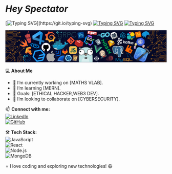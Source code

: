 <h1><em>Hey Spectator</em><img src="https://slackmojis.com/emojis/8809-wave_hello/download" alt="" width=35 /></h1>

<!--
**ISHAN9876/ISHAN9876** is a ✨ _special_ ✨ repository because its `README.md` (this file) appears on your GitHub profile.

Here are some ideas to get you started:

- 🔭 I’m currently working on ...
- 🌱 I’m currently learning ...
- 👯 I’m looking to collaborate on ...
- 🤔 I’m looking for help with ...
- 💬 Ask me about ...
- 📫 How to reach me: ...
- 😄 Pronouns: ...
- ⚡ Fun fact: ...
-->
[![Typing SVG](https://readme-typing-svg.demolab.com/?lines=Welcome+To+My+Profile;)](https://git.io/typing-svg)
[![Typing SVG](https://readme-typing-svg.herokuapp.com?font=Caveat&weight=1000&size=50&pause=1000&color=F72402&multiline=true&width=1080&height=200&lines=Full+stack+developer)](https://git.io/typing-svg)
[![Typing SVG](https://readme-typing-svg.herokuapp.com?font=Caveat&weight=1000&size=50&pause=1000&color=F72402&multiline=true&width=1080&height=200&lines=Cybersecurity)](https://git.io/typing-svg)

![ISHAN KUMRA](https://github.com/divyansh956/divyansh956/blob/main/img/github.png)



💻 **About Me**  
- 🚀 I’m currently working on [MATHS VLAB].  
- 🌱 I’m learning [MERN].  
- 🎯 Goals: [ETHICAL HACKER,WEB3 DEV].  
- 🤝 I’m looking to collaborate on [CYBERSECURITY].  

📫 **Connect with me:**  
[![LinkedIn](https://img.shields.io/badge/-LinkedIn-blue?style=flat&logo=linkedin)](https://linkedin.com/in/ishankumra)  
[![GitHub](https://img.shields.io/badge/-GitHub-gray?style=flat&logo=github)](https://github.com/ISHAN9876)  

🛠️ **Tech Stack:**  
![JavaScript](https://img.shields.io/badge/-JavaScript-F7DF1E?style=flat&logo=javascript)  
![React](https://img.shields.io/badge/-React-61DAFB?style=flat&logo=react)  
![Node.js](https://img.shields.io/badge/-Node.js-339933?style=flat&logo=node.js)  
![MongoDB](https://img.shields.io/badge/-MongoDB-47A248?style=flat&logo=mongodb)  

⭐ I love coding and exploring new technologies! 😃
